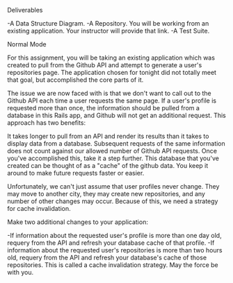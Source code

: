 Deliverables

-A Data Structure Diagram.
-A Repository. You will be working from an existing application. Your instructor will provide that link.
-A Test Suite.

Normal Mode

For this assignment, you will be taking an existing application which was created to pull from the Github API and attempt to generate a user's repositories page. The application chosen for tonight did not totally meet that goal, but accomplished the core parts of it.

The issue we are now faced with is that we don't want to call out to the Github API each time a user requests the same page. If a user's profile is requested more than once, the information should be pulled from a database in this Rails app, and Github will not get an additional request. This approach has two benefits:

It takes longer to pull from an API and render its results than it takes to display data from a database.
Subsequent requests of the same information does not count against our allowed number of Github API requests.
Once you've accomplished this, take it a step further. This database that you've created can be thought of as a "cache" of the github data. You keep it around to make future requests faster or easier.

Unfortunately, we can't just assume that user profiles never change. They may move to another city, they may create new repositories, and any number of other changes may occur. Because of this, we need a strategy for cache invalidation.

Make two additional changes to your application:

-If information about the requested user's profile is more than one day old, requery from the API and refresh your database cache of that profile.
-If information about the requested user's repositories is more than two hours old, requery from the API and refresh your database's cache of those repositories.
This is called a cache invalidation strategy. May the force be with you.
